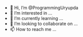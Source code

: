 - 👋 Hi, I’m @ProgrammingUryupda
- 👀 I’m interested in ...
- 🌱 I’m currently learning ...
- 💞️ I’m looking to collaborate on ...
- 📫 How to reach me ...

<!---
ProgrammingUryupda/ProgrammingUryupda is a ✨ special ✨ repository because its `README.md` (this file) appears on your GitHub profile.
You can click the Preview link to take a look at your changes.
--->
